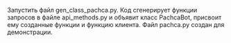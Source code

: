 Запустить файл gen_class_pachca.py. Код сгенерирует функции запросов в файле api_methods.py и объявит класс PachcaBot, присвоит ему созданные функции и функцию клиента. Файл pachca.py создан для демонстрации.